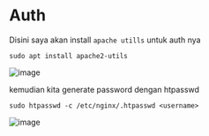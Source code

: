 # Auth

Disini saya akan install `apache utills` untuk auth nya

```
sudo apt install apache2-utils
```

![image](https://user-images.githubusercontent.com/99697182/176692030-c34ee120-9e12-4029-bbca-679b0e9a0274.png)

kemudian kita generate password dengan htpasswd

```
sudo htpasswd -c /etc/nginx/.htpasswd <username>
```

![image](https://user-images.githubusercontent.com/99697182/176692666-2cd841bb-85a0-4f2b-9831-042105dbe795.png)






